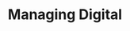 ---
# This topic lives at
# https://digital.gov/topics/managing-digital

# Topic Title
title: "Managing Digital"

# description — keep it short and clear
# summary: ""

# Weight
weight: 1

# For more information on managing topics,
# see https://github.com/GSA/digitalgov.gov/wiki/topics
---
